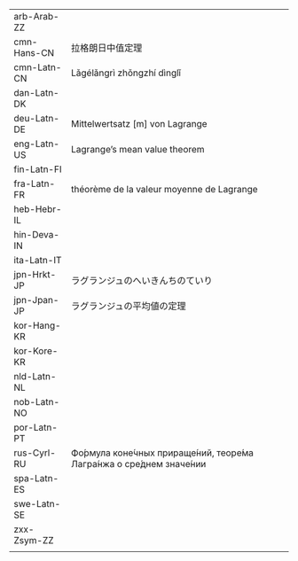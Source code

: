 | | | |
|-|-|-|
| arb-Arab-ZZ |  |  |
| cmn-Hans-CN | 拉格朗日中值定理 |  |
| cmn-Latn-CN | Lǎgélǎngrì zhǒngzhí dìnglǐ |  |
| dan-Latn-DK |  |  |
| deu-Latn-DE | Mittelwertsatz [m] von Lagrange |  |
| eng-Latn-US | Lagrange’s mean value theorem |  |
| fin-Latn-FI |  |  |
| fra-Latn-FR | théorème de la valeur moyenne de Lagrange |  |
| heb-Hebr-IL |  |  |
| hin-Deva-IN |  |  |
| ita-Latn-IT |  |  |
| jpn-Hrkt-JP | ラグランジュのへいきんちのていり |  |
| jpn-Jpan-JP | ラグランジュの平均値の定理 |  |
| kor-Hang-KR |  |  |
| kor-Kore-KR |  |  |
| nld-Latn-NL |  |  |
| nob-Latn-NO |  |  |
| por-Latn-PT |  |  |
| rus-Cyrl-RU | Фо́рмула коне́чных прираще́ний, теоре́ма Лагра́нжа о сре́днем значе́нии |  |
| spa-Latn-ES |  |  |
| swe-Latn-SE |  |  |
| zxx-Zsym-ZZ |  |  |
|  |  |  |
